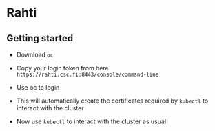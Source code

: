 # Rahti

## Getting started

- Download `oc`

- Copy your login token from here `https://rahti.csc.fi:8443/console/command-line`

- Use oc to login

- This will automatically create the certificates required by `kubectl` to interact with the cluster

- Now use `kubectl` to interact with the cluster as usual
